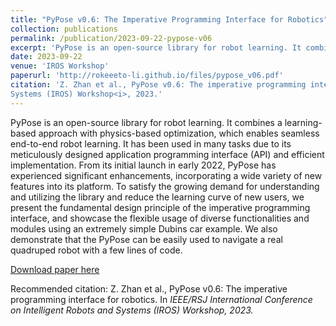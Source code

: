 ```yaml
---
title: "PyPose v0.6: The Imperative Programming Interface for Robotics"
collection: publications
permalink: /publication/2023-09-22-pypose-v06
excerpt: 'PyPose is an open-source library for robot learning. It combines a learning-based approach with physics-based optimization, which enables seamless end-to-end robot learning. It has been used in many tasks due to its meticulously designed application programming interface (API) and efficient implementation. From its initial launch in early 2022, PyPose has experienced significant enhancements, incorporating a wide variety of new features into its platform. To satisfy the growing demand for understanding and utilizing the library and reduce the learning curve of new users, we present the fundamental design principle of the imperative programming interface, and showcase the flexible usage of diverse functionalities and modules using an extremely simple Dubins car example. We also demonstrate that the PyPose can be easily used to navigate a real quadruped robot with a few lines of code.'
date: 2023-09-22
venue: 'IROS Workshop'
paperurl: 'http://rokeeeto-li.github.io/files/pypose_v06.pdf'
citation: 'Z. Zhan et al., PyPose v0.6: The imperative programming interface for robotics. In <i>IEEE/RSJ International Conference on Intelligent Robots and
Systems (IROS) Workshop<i>, 2023.'
---
```

PyPose is an open-source library for robot learning. It combines a learning-based approach with physics-based optimization, which enables seamless end-to-end robot learning. It has been used in many tasks due to its meticulously designed application programming interface (API) and efficient implementation. From its initial launch in early 2022, PyPose has experienced significant enhancements, incorporating a wide variety of new features into its platform. To satisfy the growing demand for understanding and utilizing the library and reduce the learning curve of new users, we present the fundamental design principle of the imperative programming interface, and showcase the flexible usage of diverse functionalities and modules using an extremely simple Dubins car example. We also demonstrate that the PyPose can be easily used to navigate a real quadruped robot with a few lines of code.

[Download paper here](http://rokeeeto-li.github.io/files/paper2.pdf)

Recommended citation: Z. Zhan et al., PyPose v0.6: The imperative programming interface for robotics. In <i>IEEE/RSJ International Conference on Intelligent Robots and Systems (IROS) Workshop<i>, 2023.

